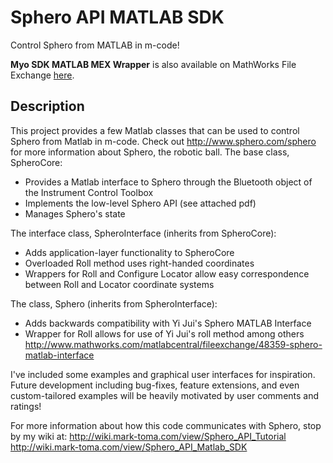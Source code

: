 # Sphero API MATLAB SDK

Control Sphero from MATLAB in m-code!

**Myo SDK MATLAB MEX Wrapper** is also available on MathWorks File Exchange [here](http://www.mathworks.com/matlabcentral/fileexchange/52746-sphero-api-matlab-sdk).

## Description

This project provides a few Matlab classes that can be used to control Sphero from Matlab in m-code. Check out http://www.sphero.com/sphero for more information about Sphero, the robotic ball. 
The base class, SpheroCore: 

* Provides a Matlab interface to Sphero through the Bluetooth object of the 
  Instrument Control Toolbox 
* Implements the low-level Sphero API (see attached pdf) 
* Manages Sphero's state

The interface class, SpheroInterface (inherits from SpheroCore): 
* Adds application-layer functionality to SpheroCore 
* Overloaded Roll method uses right-handed coordinates 
* Wrappers for Roll and Configure Locator allow easy correspondence between 
  Roll and Locator coordinate systems

The class, Sphero (inherits from SpheroInterface): 
* Adds backwards compatibility with Yi Jui's Sphero MATLAB Interface 
* Wrapper for Roll allows for use of Yi Jui's roll method among others 
  http://www.mathworks.com/matlabcentral/fileexchange/48359-sphero-matlab-interface

I've included some examples and graphical user interfaces for inspiration. 
Future development including bug-fixes, feature extensions, and even 
custom-tailored examples will be heavily motivated by user comments and 
ratings!

For more information about how this code communicates with Sphero, stop by my wiki at: 
http://wiki.mark-toma.com/view/Sphero_API_Tutorial 
http://wiki.mark-toma.com/view/Sphero_API_Matlab_SDK
